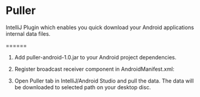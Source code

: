 Puller
======

IntelliJ Plugin which enables you quick download your Android applications internal data files. 

======

1. Add puller-android-1.0.jar to your Android project dependencies.
2. Register broadcast receiver component in AndroidManifest.xml:
        <receiver
            android:name="com.adamstyrc.puller.debugutils.PullerReceiver"
            android:enabled="true"
            android:exported="true" >
            <intent-filter>
                <action android:name="pl.adamstyrc.puller.intent.DEBUG"></action>
            </intent-filter>
        </receiver>
        
3. Open Puller tab in IntelliJ/Android Studio and pull the data. The data will be downloaded to selected path on your desktop disc.
